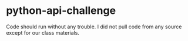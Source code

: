 # python-api-challenge

Code should run without any trouble. I did not pull code from any source except for our class materials.
